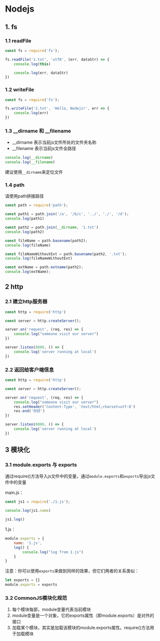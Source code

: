 # Nodejs

## 1. fs

### 1.1 readFile

```js
const fs = require('fs');

fs.readFile('1.txt', 'utf8', (err, dataStr) => {
    console.log(this)

    console.log(err, dataStr)
})
```

### 1.2 writeFile

```js
const fs = require('fs');

fs.writeFile('2.txt', 'Hello, Nodejs!', err => {
    console.log(err)
})
```

### 1.3 __dirname 和 __filename

* __dirname 表示当前js文件所处的文件夹名称
* __filename 表示当前js文件全路径

```js
console.log(__dirname)
console.log(__filename)
```

建议使用`__dirname`来定位文件

### 1.4 path

请使用path拼接路径

```js
const path = require('path');

const path1 = path.join('/a', '/b/c', '../', './', '/d');
console.log(path1)

const path2 = path.join(__dirname, '1.txt')
console.log(path2)

const fileName = path.basename(path2);
console.log(fileName)

const fileNameWithoutExt = path.basename(path2, '.txt');
console.log(fileNameWithoutExt)

const extName = path.extname(path2);
console.log(extName);
```

## 2 http

### 2.1 建立http服务器

```js
const http = require('http')

const server = http.createServer();

server.on('request', (req, res) => {
    console.log("someone visit our server")
})

server.listen(8080, () => {
    console.log('server running at local')
})
```

### 2.2 返回给客户端信息

```js
const http = require('http')

const server = http.createServer();

server.on('request', (req, res) => {
    console.log("someone visit our server")
    res.setHeader('Content-Type', 'text/html;charset=utf-8')
    res.end('你好')
})

server.listen(8080, () => {
    console.log('server running at local')
})
```

## 3 模块化

### 3.1 module.exports 与 exports

通过require()方法导入js文件中的变量，通过`module.exports`和`exports`导出js文件中的变量

main.js：

```js
const js1 = require('./1.js');

console.log(js1.name)

js1.log()
```

1.js：

```js
module.exports = {
    name: '1.js',
    log() {
        console.log("log from 1.js")
    }
}
```

注意：你可以使用`exports`来做到同样的效果，但它们两者的关系类似：

```js
let exports = {}
module.exports = exports
```

### 3.2 CommonJS模块化规范

1. 每个模块每部，module变量代表当前模块
2. module变量是一个对象，它的exports属性（即module.exports）是对外的接口
3. 加载某个模块，其实是加载该模块的module.exports属性。require()方法用于加载模块































